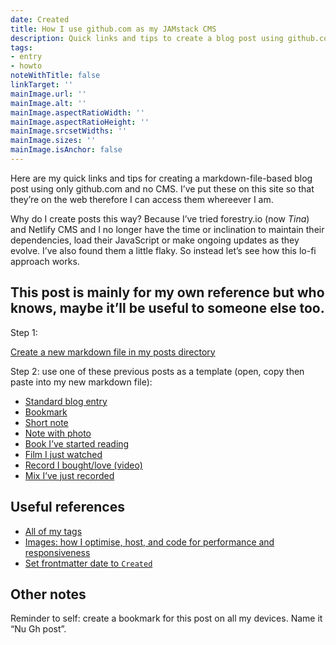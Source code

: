 ```yaml
---
date: Created
title: How I use github.com as my JAMstack CMS
description: Quick links and tips to create a blog post using github.com 
tags:
- entry
- howto
noteWithTitle: false
linkTarget: ''
mainImage.url: ''
mainImage.alt: ''
mainImage.aspectRatioWidth: ''
mainImage.aspectRatioHeight: ''
mainImage.srcsetWidths: ''
mainImage.sizes: ''
mainImage.isAnchor: false
---
```

Here are my quick links and tips for creating a markdown-file-based blog post using only github.com and no CMS. I’ve put these on this site so that they’re on the web therefore I can access them whereever I am.

Why do I create posts this way? Because I’ve tried forestry.io (now _Tina_) and Netlify CMS and I no longer have the time or inclination to maintain their dependencies, load their JavaScript or make ongoing updates as they evolve. I’ve also found them a little flaky. So instead let’s see how this lo-fi approach works.

This post is mainly for my own reference but who knows, maybe it’ll be useful to someone else too.
---

Step 1:

[Create a new markdown file in my posts directory](https://github.com/fuzzylogicxx/fuzzylogic/new/v3/posts)

Step 2: use one of these previous posts as a template (open, copy then paste into my new markdown file):

- [Standard blog entry](https://raw.githubusercontent.com/fuzzylogicxx/fuzzylogic/v3/posts/collected-web-accessibility-guidelines-tips-and-tests.md)
- [Bookmark](https://raw.githubusercontent.com/fuzzylogicxx/fuzzylogic/v3/posts/add-opacity-to-existing-color.md)
- [Short note](https://raw.githubusercontent.com/fuzzylogicxx/fuzzylogic/v3/posts/captain-fantastic.md)
- [Note with photo](https://fuzzylogic.me/posts/fuzzy-logic-laurence-hughes-march-23-clyde-built-radio/)
- [Book I’ve started reading](https://fuzzylogic.me/posts/i-ve-started-reading-the-15-minute-city-by-natalie-whittle/)
- [Film I just watched](https://raw.githubusercontent.com/fuzzylogicxx/fuzzylogic/v3/posts/captain-fantastic.md)
- [Record I bought/love (video)](https://fuzzylogic.me/posts/plant43-%E2%80%93-light-pollution/) 
- [Mix I’ve just recorded](https://fuzzylogic.me/posts/fuzzy-logic-laurence-hughes-march-23-clyde-built-radio/)

## Useful references

- [All of my tags](https://fuzzylogic.me/tags/)
- [Images: how I optimise, host, and code for performance and responsiveness](https://fuzzylogic.me/posts/my-new-syntax-for-responsive-and-modern-blog-images/)
- [Set frontmatter date to `Created`](https://www.11ty.dev/docs/dates/)

## Other notes

Reminder to self: create a bookmark for this post on all my devices. Name it “Nu Gh post”.
